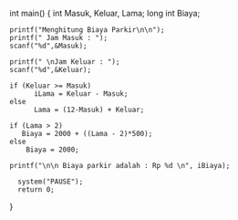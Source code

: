 
int main()
{   int Masuk, Keluar, Lama;
    long int Biaya;
    
    printf("Menghitung Biaya Parkir\n\n");
    printf(" Jam Masuk : ");
    scanf("%d",&Masuk);

    printf(" \nJam Keluar : ");
    scanf("%d",&Keluar);
    
    if (Keluar >= Masuk)
          iLama = Keluar - Masuk;                                      
    else 
          Lama = (12-Masuk) + Keluar;                   
    
    if (Lama > 2)
       Biaya = 2000 + ((Lama - 2)*500);
    else
        Biaya = 2000; 
    
    printf("\n\n Biaya parkir adalah : Rp %d \n", iBiaya);
    
      system("PAUSE");
      return 0;
}
